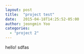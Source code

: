 ```yaml
---
layout: post
title:  "project test"
date:   2015-04-18T14:25:52-05:00
author: jeongmin Yoo
categories:
  - "project 2"
---
```


hello!
sdfas
